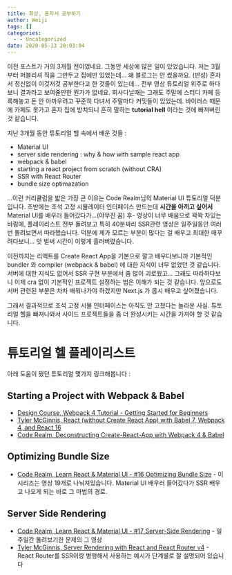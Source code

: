 ```yaml
---
title: 회상, 혼자서 공부하기
author: Weiji
tags: []
categories:
  - - Uncategorized
date: 2020-05-13 20:03:04
---
```


이전 포스트가 거의 3개월 전이었네요. 그동안 세상에 많은 일이 있었습니다. 저는 3월부터 퍼블리셔 직을 그만두고 집에만 있었는데... 왜 블로그는 안 썼을까요. (반성) 혼자서 정신없이 이것저것 공부한다고 한 것들이 있는데... 전부 영상 튜토리얼 위주로 하다보니 결과라고 보여줄만한 뭔가가 없네요. 회사다닐때는 그래도 주말에 스터디 카페 등록해놓고 돈 안 아까우려고 꾸준히 다녀서 주말마다 커밋들이 있었는데. 바이러스 때문에 카페도 못가고 혼자 집에 방치되니 흔히 말하는 **tutorial hell** 이라는 것에 빠져버린 것 같습니다.

지난 3개월 동안 튜토리얼 헬 속에서 배운 것들 :

- Material UI
- server side rendering : why & how with sample react app
- webpack & babel
- starting a react project from scratch (without CRA)
- SSR with React Router
- bundle size optimazation

...이런 커리큘럼을 밟은 가장 큰 이유는 Code Realm님의 Material UI 튜토리얼 덕분입니다. 초반에는 조석 고정 시뮬레이터 인터페이스 만드는데 **시간을 아끼고 싶어서** Material UI를 배우러 들어갔다가...(야무진 꿈) 후- 영상이 너무 배움으로 꽉꽉 차있는 바람에, 플레이리스트 전부 돌려보고 특히 40분짜리 SSR관련 영상은 일주일동안 여러번 돌려보면서 따라했습니다. 덕분에 제가 모르는 부분이 많다는 걸 배우고 최대한 매꾸려다보니... 앗 벌써 시간이 이렇게 흘러버렸습니다.

이전까지는 리액트를 Create React App을 기본으로 깔고 배우다보니까 기본적인 bundler 와 compiler (webpack & babel) 에 대한 지식이 너무 없었던 것 같습니다. 서버에 대한 지식도 없어서 SSR 구현 부분에서 좀 많이 괴로웠고... 그래도 따라하다보니 이제 cra 없이 기본적인 프로젝트 설정하는 법은 이해가 되는 것 같습니다. 앞으로도 서버 관련된 부분은 차차 배워나가야 하겠지만 Next.js 가 몹시 배우고 싶어졌습니다.

그래서 결과적으로 조석 고정 시뮬 인터페이스는 아직도 안 고쳤다는 놀라운 사실. 튜토리얼 헬을 빠져나와서 사이드 프로젝트들을 좀 더 완성시키는 시간을 가져야 할 것 같습니다.

# 튜토리얼 헬 플레이리스트

아래 도움이 됐던 튜토리얼 몇가지 링크해봅니다 :

## Starting a Project with Webpack & Babel

- [Design Course, Webpack 4 Tutorial - Getting Started for Beginners](https://www.youtube.com/watch?v=TzdEpgONurw)
- [Tyler McGinnis, React (without Create React App) with Babel 7, Webpack 4, and React 16](https://www.youtube.com/watch?v=Zb2mQyQRwqc)
- [Code Realm, Deconstructing Create-React-App with Webpack 4 & Babel](https://www.youtube.com/watch?v=A4swyDR45SY)

## Optimizing Bundle Size

- [Code Realm, Learn React & Material UI - #16 Optimizing Bundle Size](https://www.youtube.com/watch?v=CGgEPHwzCUU) - 이 시리즈는 영상 19개로 나눠져있습니다. Material UI 배우러 들어갔다가 SSR 배우고 나오게 되는 바로 그 마법의 경로.

## Server Side Rendering

- [Code Realm, Learn React & Material UI - #17 Server-Side Rendering](https://www.youtube.com/watch?v=gpGoxdVspx4) - 일주일간 돌려보기한 문제의 그 영상
- [Tyler McGinnis, Server Rendering with React and React Router v4](https://www.youtube.com/watch?v=mZEv4mHsU5E) - React Router를 SSR이랑 병행해서 사용하는 예시가 단계별로 잘 설명되어 있습니다
